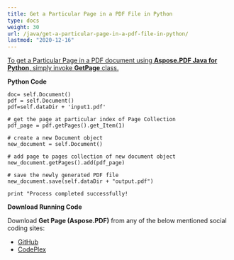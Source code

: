 ```yaml
---
title: Get a Particular Page in a PDF File in Python
type: docs
weight: 30
url: /java/get-a-particular-page-in-a-pdf-file-in-python/
lastmod: "2020-12-16"
---
```


<ins>To get a Particular Page in a PDF document using **Aspose.PDF Java for Python**, simply invoke **GetPage** class.

**Python Code**
```
doc= self.Document()
pdf = self.Document()
pdf=self.dataDir + 'input1.pdf'

# get the page at particular index of Page Collection
pdf_page = pdf.getPages().get_Item(1)

# create a new Document object
new_document = self.Document()

# add page to pages collection of new document object
new_document.getPages().add(pdf_page)

# save the newly generated PDF file
new_document.save(self.dataDir + "output.pdf")

print "Process completed successfully!

```


**Download Running Code**

Download **Get Page (Aspose.PDF)** from any of the below mentioned social coding sites:

- [GitHub](https://github.com/aspose-pdf/Aspose.PDF-for-Java/blob/master/Plugins/Aspose.PDF-for-Java_for_Python/test/WorkingWithPages/GetPage/GetPage.py)
- [CodePlex](http://asposepdfjavapython.codeplex.com/SourceControl/latest#test/WorkingWithPages/GetPage/GetPage.py)
